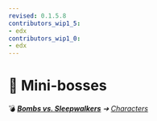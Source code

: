 ```yaml
---
revised: 0.1.5.8
contributors_wip1_5:
- edx
contributors_wip1_0:
- edx
---
```


# 📁 Mini-bosses

💣 ***[Bombs vs. Sleepwalkers](/README.md)** ➔ [Characters](/characters/readme.md)*
